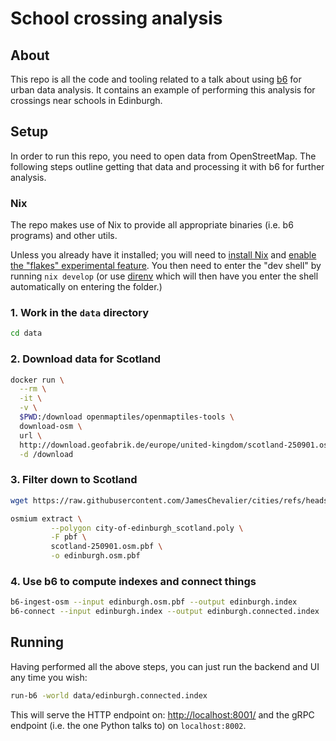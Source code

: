 # School crossing analysis

## About

This repo is all the code and tooling related to a talk about using
[b6](https://github.com/diagonalworks/diagonal-b6) for urban data analysis. It
contains an example of performing this analysis for crossings near schools in
Edinburgh.

## Setup

In order to run this repo, you need to open data from OpenStreetMap. The
following steps outline getting that data and processing it with b6 for
further analysis.

### Nix

The repo makes use of Nix to provide all appropriate binaries (i.e. b6
programs) and other utils.

Unless you already have it installed; you will need to [install
Nix](https://nixos.org/download/) and [enable the "flakes" experimental
feature](https://github.com/mschwaig/howto-install-nix-with-flake-support?tab=readme-ov-file).
You then need to enter the "dev shell" by running `nix develop` (or use
[direnv](https://direnv.net/) which will then have you enter the shell
automatically on entering the folder.)

### 1. Work in the `data` directory

```sh
cd data
```

### 2. Download data for Scotland

```sh
docker run \
  --rm \
  -it \
  -v \
  $PWD:/download openmaptiles/openmaptiles-tools \
  download-osm \
  url \
  http://download.geofabrik.de/europe/united-kingdom/scotland-250901.osm.pbf -- \
  -d /download
```

### 3. Filter down to Scotland

```sh
wget https://raw.githubusercontent.com/JamesChevalier/cities/refs/heads/master/united_kingdom/scotland/city-of-edinburgh_scotland.poly

osmium extract \
         --polygon city-of-edinburgh_scotland.poly \
         -F pbf \
         scotland-250901.osm.pbf \
         -o edinburgh.osm.pbf
```

### 4. Use b6 to compute indexes and connect things

```sh
b6-ingest-osm --input edinburgh.osm.pbf --output edinburgh.index
b6-connect --input edinburgh.index --output edinburgh.connected.index
```

## Running

Having performed all the above steps, you can just run the backend and UI any
time you wish:

```sh
run-b6 -world data/edinburgh.connected.index
```

This will serve the HTTP endpoint on: <http://localhost:8001/> and the gRPC
endpoint (i.e. the one Python talks to) on `localhost:8002`.
